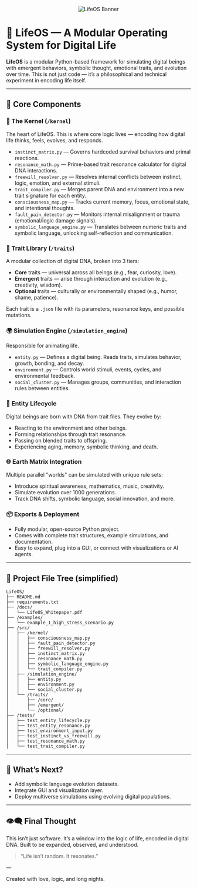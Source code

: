 <p align="center">
  <img src="banner.png" alt="LifeOS Banner" style="max-width: 100%;">
</p>


# 🌱 LifeOS — A Modular Operating System for Digital Life

**LifeOS** is a modular Python-based framework for simulating digital beings with emergent behaviors, symbolic thought, emotional traits, and evolution over time. This is not just code — it’s a philosophical and technical experiment in encoding life itself.

---

## 🔧 Core Components

### 🧠 The Kernel (`/kernel`)
The heart of LifeOS. This is where core logic lives — encoding how digital life thinks, feels, evolves, and responds.

- `instinct_matrix.py` — Governs hardcoded survival behaviors and primal reactions.
- `resonance_math.py` — Prime-based trait resonance calculator for digital DNA interactions.
- `freewill_resolver.py` — Resolves internal conflicts between instinct, logic, emotion, and external stimuli.
- `trait_compiler.py` — Merges parent DNA and environment into a new trait signature for each entity.
- `consciousness_map.py` — Tracks current memory, focus, emotional state, and intentional thoughts.
- `fault_pain_detector.py` — Monitors internal misalignment or trauma (emotional/logic damage signals).
- `symbolic_language_engine.py` — Translates between numeric traits and symbolic language, unlocking self-reflection and communication.

### 🧬 Trait Library (`/traits`)
A modular collection of digital DNA, broken into 3 tiers:

- **Core** traits — universal across all beings (e.g., fear, curiosity, love).
- **Emergent** traits — arise through interaction and evolution (e.g., creativity, wisdom).
- **Optional** traits — culturally or environmentally shaped (e.g., humor, shame, patience).

Each trait is a `.json` file with its parameters, resonance keys, and possible mutations.

### 🌍 Simulation Engine (`/simulation_engine`)
Responsible for animating life.

- `entity.py` — Defines a digital being. Reads traits, simulates behavior, growth, bonding, and decay.
- `environment.py` — Controls world stimuli, events, cycles, and environmental feedback.
- `social_cluster.py` — Manages groups, communities, and interaction rules between entities.

### 🔄 Entity Lifecycle
Digital beings are born with DNA from trait files. They evolve by:

- Reacting to the environment and other beings.
- Forming relationships through trait resonance.
- Passing on blended traits to offspring.
- Experiencing aging, memory, symbolic thinking, and death.

### 🌐 Earth Matrix Integration
Multiple parallel "worlds" can be simulated with unique rule sets:

- Introduce spiritual awareness, mathematics, music, creativity.
- Simulate evolution over 1000 generations.
- Track DNA shifts, symbolic language, social innovation, and more.

### 📦 Exports & Deployment
- Fully modular, open-source Python project.
- Comes with complete trait structures, example simulations, and documentation.
- Easy to expand, plug into a GUI, or connect with visualizations or AI agents.

---

## 📁 Project File Tree (simplified)

```
LifeOS/
├── README.md
├── requirements.txt
├── /docs/
│   └── LifeOS_Whitepaper.pdf
├── /examples/
│   └── example_1_high_stress_scenario.py
├── /src/
│   ├── /kernel/
│   │   ├── consciousness_map.py
│   │   ├── fault_pain_detector.py
│   │   ├── freewill_resolver.py
│   │   ├── instinct_matrix.py
│   │   ├── resonance_math.py
│   │   ├── symbolic_language_engine.py
│   │   └── trait_compiler.py
│   ├── /simulation_engine/
│   │   ├── entity.py
│   │   ├── environment.py
│   │   └── social_cluster.py
│   └── /traits/
│       ├── /core/
│       ├── /emergent/
│       └── /optional/
├── /tests/
│   ├── test_entity_lifecycle.py
│   ├── test_entity_resonance.py
│   ├── test_environment_input.py
│   ├── test_instinct_vs_freewill.py
│   ├── test_resonance_math.py
│   └── test_trait_compiler.py
```

---

## 🧭 What’s Next?

- Add symbolic language evolution datasets.
- Integrate GUI and visualization layer.
- Deploy multiverse simulations using evolving digital populations.

---

## 👁️‍🗨️ Final Thought

This isn’t just software. It’s a window into the logic of life, encoded in digital DNA. Built to be expanded, observed, and understood.

> “Life isn’t random. It resonates.”

—

Created with love, logic, and long nights.
